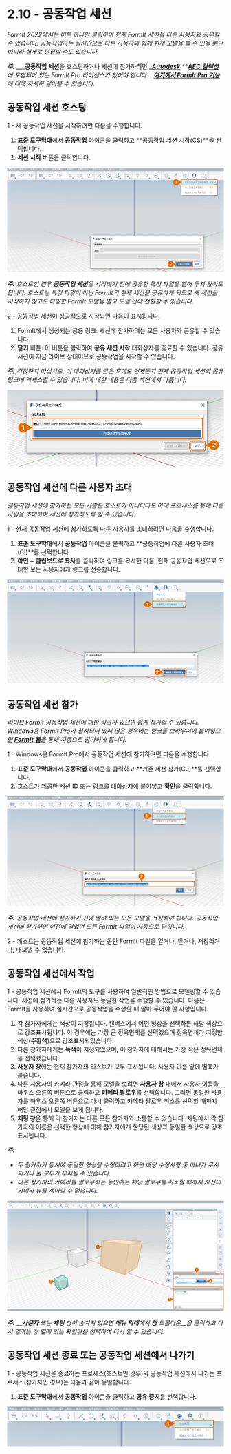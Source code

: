 # 2.10 - 공동작업 세션

_FormIt 2022에서는 버튼 하나만 클릭하여 현재 FormIt 세션을 다른 사용자와 공유할 수 있습니다. 공동작업자는 실시간으로 다른 사용자와 함께 현재 모델을 볼 수 있을 뿐만 아니라 실제로 편집할 수도 있습니다._

_**주:**_ ___**공동작업 세션**을 호스팅하거나 세션에 참가하려면 _[_**Autodesk**_](https://www.autodesk.co.kr/collections/architecture-engineering-construction/overview?plc=AECCOL\&term=1-YEAR\&support=ADVANCED\&quantity=1) _\*\*_[_**AEC 컬렉션**_](https://www.autodesk.co.kr/collections/architecture-engineering-construction/overview?plc=AECCOL\&term=1-YEAR\&support=ADVANCED\&quantity=1)_에 포함되어 있는 FormIt Pro 라이센스가 있어야 합니다. ._ [_**여기에서 FormIt Pro 기능**_](https://formit.autodesk.com/#pro-callout)_에 대해 자세히 알아볼 수 있습니다._

## 공동작업 세션 호스팅

1 - 새 공동작업 세션을 시작하려면 다음을 수행합니다.

1. **표준 도구막대**에서 **공동작업** 아이콘을 클릭하고 **공동작업 세션 시작(CS)**을 선택합니다.
2. **세션 시작** 버튼을 클릭합니다.

![](<../../.gitbook/assets/0 (12).png>)

_**주:**_ _호스트인 경우_ _**공동작업 세션**을 시작하기 전에 공유할 특정 파일을 열어 두지 않아도 됩니다. 호스트는 특정 파일이 아닌 FormIt의 현재 세션을 공유하게 되므로 새 세션을 시작하지 않고도 다양한 FormIt 모델을 열고 모델 간에 전환할 수 있습니다._

2 - 공동작업 세션이 성공적으로 시작되면 다음이 표시됩니다.

1. FormIt에서 생성되는 공용 링크: 세션에 참가하려는 모든 사용자와 공유할 수 있습니다.
2. **닫기** 버튼: 이 버튼을 클릭하여 **공유 세션 시작** 대화상자를 종료할 수 있습니다. 공유 세션이 지금 라이브 상태이므로 공동작업을 시작할 수 있습니다.

_**주:**_ _걱정하지 마십시오. 이 대화상자를 닫은 후에도 언제든지 현재 공동작업 세션의 공유 링크에 액세스할 수 있습니다. 이에 대한 내용은 다음 섹션에서 다룹니다._

![](<../../.gitbook/assets/1 (6).png>)

## 공동작업 세션에 다른 사용자 초대

_공동작업 세션에 참가하는 모든 사람은 호스트가 아니더라도 아래 프로세스를 통해 다른 사람을 초대하여 세션에 참가하도록 할 수 있습니다._

1 - 현재 공동작업 세션에 참가하도록 다른 사용자를 초대하려면 다음을 수행합니다.

1. **표준 도구막대**에서 **공동작업** 아이콘을 클릭하고 **공동작업에 다른 사용자 초대(CI)**를 선택합니다.
2. **확인 + 클립보드로 복사**를 클릭하여 링크를 복사한 다음, 현재 공동작업 세션으로 초대할 모든 사용자에게 링크를 전송합니다.

![](<../../.gitbook/assets/2 (6).png>)

## 공동작업 세션 참가

_라이브 FormIt 공동작업 세션에 대한 링크가 있으면 쉽게 참가할 수 있습니다. Windows용 FormIt Pro가 설치되어 있지 않은 경우에는 링크를 브라우저에 붙여넣으면_ [_**FormIt 웹**_](https://formit.autodesk.com/app)_을 통해 자동으로 참가하게 됩니다._

1 - Windows용 FormIt Pro에서 공동작업 세션에 참가하려면 다음을 수행합니다.

1. **표준 도구막대**에서 **공동작업** 아이콘을 클릭하고 **기존 세션 참가(CJ)**를 선택합니다.
2. 호스트가 제공한 세션 ID 또는 링크를 대화상자에 붙여넣고 **확인**을 클릭합니다.

![](<../../.gitbook/assets/3 (15).png>)

_**주:**_ _공동작업 세션에 참가하기 전에 열려 있는 모든 모델을 저장해야 합니다. 공동작업 세션에 참가하면 이전에 열었던 모든 FormIt 파일이 자동으로 닫힙니다._

2 - 게스트는 공동작업 세션에 참가하는 동안 FormIt 파일을 열거나, 닫거나, 저장하거나, 내보낼 수 없습니다.

## 공동작업 세션에서 작업

1 - 공동작업 세션에서 FormIt의 도구를 사용하여 일반적인 방법으로 모델링할 수 있습니다. 세션에 참가하는 다른 사용자도 동일한 작업을 수행할 수 있습니다. 다음은 FormIt을 사용하여 실시간으로 공동작업을 수행할 때 알아 두어야 할 사항입니다.

1. 각 참가자에게는 색상이 지정됩니다. 캔버스에서 어떤 형상을 선택하든 해당 색상으로 강조표시됩니다. 이 경우에는 가장 큰 정육면체를 선택했으며 정육면체가 지정한 색상(**주황색**)으로 강조표시되었습니다.
2. 다른 참가자에게는 **녹색**이 지정되었으며, 이 참가자에 대해서는 가장 작은 정육면체를 선택했습니다.
3. **사용자 창**에는 현재 참가자의 리스트가 모두 표시됩니다. 사용자 이름 앞에 별표가 붙습니다.
4. 다른 사용자의 카메라 관점을 통해 모델을 보려면 **사용자** **창** 내에서 사용자 이름을 마우스 오른쪽 버튼으로 클릭하고 **카메라 팔로우**를 선택합니다. 그러면 동일한 사용자를 마우스 오른쪽 버튼으로 다시 클릭하고 카메라 팔로우 취소를 선택할 때까지 해당 관점에서 모델을 보게 됩니다.
5. **채팅 창**을 통해 각 참가자는 다른 모든 참가자와 소통할 수 있습니다. 채팅에서 각 참가자의 이름은 선택한 형상에 대해 참가자에게 할당된 색상과 동일한 색상으로 강조표시됩니다.

_**주:**_

* _두 참가자가 동시에 동일한 형상을 수정하려고 하면 해당 수정사항 중 하나가 무시되거나 둘 모두가 무시될 수 있습니다._
* _다른 참가자의 카메라를 팔로우하는 동안에는 해당 팔로우를 취소할 때까지 자신의 카메라 뷰를 제어할 수 없습니다._

![](<../../.gitbook/assets/4 (4).png>)

_**주:**_ ___**사용자**_ _또는_ _**채팅**_ _창이 숨겨져 있으면 **메뉴 막대**에서_ _**창**_ _드롭다운__을 클릭하고 다시 열려는 창 옆에 있는 확인란을 선택하여 다시 열 수 있습니다._

## 공동작업 세션 종료 또는 공동작업 세션에서 나가기

1 - 공동작업 세션을 종료하는 프로세스(호스트인 경우)와 공동작업 세션에서 나가는 프로세스(참가자인 경우)는 다음과 같이 동일합니다.

1. **표준 도구막대**에서 **공동작업** 아이콘을 클릭하고 **공유 중지**를 선택합니다.

![](<../../.gitbook/assets/5 (14).png>)

